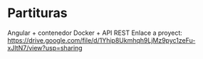 # Partituras
Angular + contenedor Docker + API REST
Enlace a proyect: https://drive.google.com/file/d/1Yhip8Ukmhqh9LjMz9pyc1zeFu-xJItN7/view?usp=sharing
